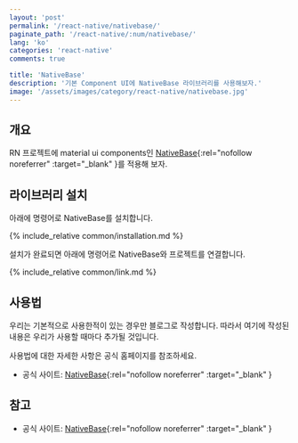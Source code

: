 ```yaml
---
layout: 'post'
permalink: '/react-native/nativebase/'
paginate_path: '/react-native/:num/nativebase/'
lang: 'ko'
categories: 'react-native'
comments: true

title: 'NativeBase'
description: '기본 Component UI에 NativeBase 라이브러리를 사용해보자.'
image: '/assets/images/category/react-native/nativebase.jpg'
---
```



## 개요
RN 프로젝트에 material ui components인 [NativeBase](https://nativebase.io/){:rel="nofollow noreferrer" :target="_blank" }를 적용해 보자.

## 라이브러리 설치
아래에 명령어로 NativeBase를 설치합니다.

{% include_relative common/installation.md %}

설치가 완료되면 아래에 명령어로 NativeBase와 프로젝트를 연결합니다.

{% include_relative common/link.md %}

## 사용법
우리는 기본적으로 사용한적이 있는 경우만 블로그로 작성합니다. 따라서 여기에 작성된 내용은 우리가 사용할 때마다 추가될 것입니다.

사용법에 대한 자세한 사항은 공식 홈페이지를 참조하세요.
- 공식 사이트: [NativeBase](https://nativebase.io/){:rel="nofollow noreferrer" :target="_blank" }

## 참고
- 공식 사이트: [NativeBase](https://nativebase.io/){:rel="nofollow noreferrer" :target="_blank" }